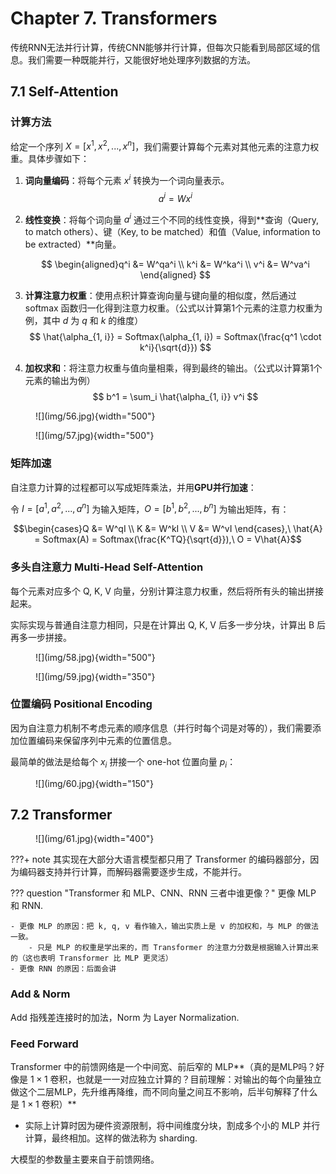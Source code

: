 # Chapter 7. Transformers

传统RNN无法并行计算，传统CNN能够并行计算，但每次只能看到局部区域的信息。我们需要一种既能并行，又能很好地处理序列数据的方法。

## 7.1 Self-Attention

### 计算方法

给定一个序列 $X = [x^1, x^2, ..., x^n]$，我们需要计算每个元素对其他元素的注意力权重。具体步骤如下：

1. **词向量编码**：将每个元素 $x^i$ 转换为一个词向量表示。
    $$ a^i = Wx^i $$
2. **线性变换**：将每个词向量 $a^i$ 通过三个不同的线性变换，得到**查询（Query, to match others）、键（Key, to be matched）和值（Value, information to be extracted）**向量。

    $$ \begin{aligned}q^i &= W^qa^i \\ k^i &= W^ka^i \\ v^i &= W^va^i \end{aligned} $$

3. **计算注意力权重**：使用点积计算查询向量与键向量的相似度，然后通过 softmax 函数归一化得到注意力权重。（公式以计算第1个元素的注意力权重为例，其中 $d$ 为 $q$ 和 $k$ 的维度）
    $$ \hat{\alpha_{1, i}} = Softmax(\alpha_{1, i}) = Softmax(\frac{q^1 \cdot k^i}{\sqrt{d}}) $$
4. **加权求和**：将注意力权重与值向量相乘，得到最终的输出。（公式以计算第1个元素的输出为例）
    $$ b^1 = \sum_i \hat{\alpha_{1, i}} v^i $$

<figure markdown="span">
    ![](img/56.jpg){width="500"}
</figure>

<figure markdown="span">
    ![](img/57.jpg){width="500"}
</figure>

### 矩阵加速

自注意力计算的过程都可以写成矩阵乘法，并用**GPU并行加速**：

令 $I = [a^1, a^2, ..., a^n]$ 为输入矩阵，$O = [b^1, b^2, ..., b^n]$ 为输出矩阵，有：

$$\begin{cases}Q &= W^qI \\ K &= W^kI \\ V &= W^vI \end{cases},\ \hat{A} = Softmax(A) = Softmax(\frac{K^TQ}{\sqrt{d}}),\ O = V\hat{A}$$

### 多头自注意力 Multi-Head Self-Attention

每个元素对应多个 Q, K, V 向量，分别计算注意力权重，然后将所有头的输出拼接起来。

实际实现与普通自注意力相同，只是在计算出 Q, K, V 后多一步分块，计算出 B 后再多一步拼接。

<figure markdown="span">
    ![](img/58.jpg){width="500"}
</figure>

<figure markdown="span">
    ![](img/59.jpg){width="350"}
</figure>

### 位置编码 Positional Encoding

因为自注意力机制不考虑元素的顺序信息（并行时每个词是对等的），我们需要添加位置编码来保留序列中元素的位置信息。

最简单的做法是给每个 $x_i$ 拼接一个 one-hot 位置向量 $p_i$：

<figure markdown="span">
    ![](img/60.jpg){width="150"}
</figure>

## 7.2 Transformer

<figure markdown="span">
    ![](img/61.jpg){width="400"}
</figure>

???+ note 
    其实现在大部分大语言模型都只用了 Transformer 的编码器部分，因为编码器支持并行计算，而解码器需要逐步生成，不能并行。

??? question "Transformer 和 MLP、CNN、RNN 三者中谁更像？"
    更像 MLP 和 RNN.
    
    - 更像 MLP 的原因：把 k, q, v 看作输入，输出实质上是 v 的加权和，与 MLP 的做法一致。
        - 只是 MLP 的权重是学出来的，而 Transformer 的注意力分数是根据输入计算出来的（这也表明 Transformer 比 MLP 更灵活）
    - 更像 RNN 的原因：后面会讲

### Add & Norm

Add 指残差连接时的加法，Norm 为 Layer Normalization.

### Feed Forward

Transformer 中的前馈网络是一个中间宽、前后窄的 MLP**（真的是MLP吗？好像是 $1\times 1$ 卷积，也就是一一对应独立计算的？目前理解：对输出的每个向量独立做这个二层MLP，先升维再降维，而不同向量之间互不影响，后半句解释了什么是 $1 \times 1$ 卷积）**

- 实际上计算时因为硬件资源限制，将中间维度分块，割成多个小的 MLP 并行计算，最终相加。这样的做法称为 sharding.

大模型的参数量主要来自于前馈网络。